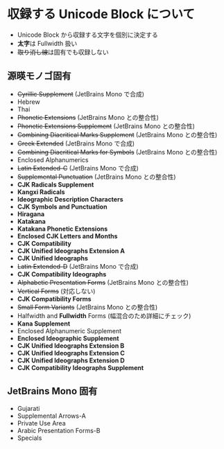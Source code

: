 # 収録する Unicode Block について

* Unicode Block から収録する文字を個別に決定する
* **太字**は Fullwidth 扱い
* ~~取り消し線~~は固有でも収録しない

## 源暎モノゴ固有
* ~~Cyrillic Supplement~~ (JetBrains Mono で合成)
* Hebrew
* Thai
* ~~Phonetic Extensions~~ (JetBrains Mono との整合性)
* ~~Phonetic Extensions Supplement~~ (JetBrains Mono との整合性)
* ~~Combining Diacritical Marks Supplement~~ (JetBrains Mono との整合性)
* ~~Greek Extended~~ (JetBrains Mono で合成)
* ~~Combining Diacritical Marks for Symbols~~ (JetBrains Mono との整合性)
* Enclosed Alphanumerics
* ~~Latin Extended-C~~ (JetBrains Mono で合成)
* ~~Supplemental Punctuation~~ (JetBrains Mono との整合性)
* **CJK Radicals Supplement**
* **Kangxi Radicals**
* **Ideographic Description Characters**
* **CJK Symbols and Punctuation**
* **Hiragana**
* **Katakana**
* **Katakana Phonetic Extensions**
* **Enclosed CJK Letters and Months**
* **CJK Compatibility**
* **CJK Unified Ideographs Extension A**
* **CJK Unified Ideographs**
* ~~Latin Extended-D~~ (JetBrains Mono で合成)
* **CJK Compatibility Ideographs**
* ~~Alphabetic Presentation Forms~~ (JetBrains Mono との整合性)
* ~~Vertical Forms~~ (対応しない)
* **CJK Compatibility Forms**
* ~~Small Form Variants~~ (JetBrains Mono との整合性)
* Halfwidth and **Fullwidth** Forms (幅混合のため詳細にチェック)
* **Kana Supplement**
* Enclosed Alphanumeric Supplement
* **Enclosed Ideographic Supplement**
* **CJK Unified Ideographs Extension B**
* **CJK Unified Ideographs Extension C**
* **CJK Unified Ideographs Extension D**
* **CJK Compatibility Ideographs Supplement**

## JetBrains Mono 固有
* Gujarati
* Supplemental Arrows-A
* Private Use Area
* Arabic Presentation Forms-B
* Specials
